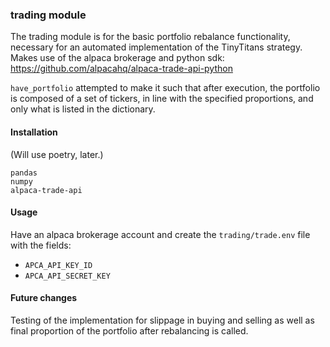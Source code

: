 
### trading module

The trading module is for the basic portfolio rebalance functionality, necessary for an automated implementation of the TinyTitans strategy.
Makes use of the alpaca brokerage and python sdk: https://github.com/alpacahq/alpaca-trade-api-python

`have_portfolio` attempted to make it such that after execution, the portfolio is composed of a set of tickers, in line with the specified proportions,
and only what is listed in the dictionary.

#### Installation
(Will use poetry, later.)
```
pandas
numpy 
alpaca-trade-api
```

#### Usage
Have an alpaca brokerage account and create the `trading/trade.env` file with the fields:
* `APCA_API_KEY_ID`
* `APCA_API_SECRET_KEY`

#### Future changes
Testing of the implementation for slippage in buying and selling as well as final proportion of the portfolio after rebalancing is called.
